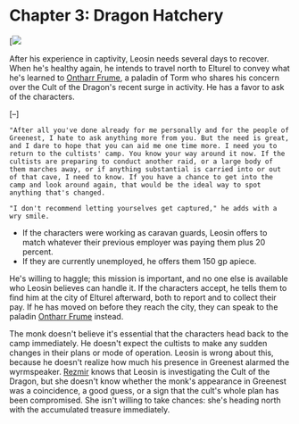 # Chapter 3: Dragon Hatchery

[![](https://5e.tools/img/adventure/HotDQ/016-tod-03-01.png)

After his experience in captivity, Leosin needs several days to recover. When he's healthy again, he intends to travel north to Elturel to convey what he's learned to [Ontharr Frume](https://5e.tools/bestiary.html#ontharr%20frume_hotdq), a paladin of Torm who shares his concern over the Cult of the Dragon's recent surge in activity. He has a favor to ask of the characters.

[–]

```ad-readout
"After all you've done already for me personally and for the people of Greenest, I hate to ask anything more from you. But the need is great, and I dare to hope that you can aid me one time more. I need you to return to the cultists' camp. You know your way around it now. If the cultists are preparing to conduct another raid, or a large body of them marches away, or if anything substantial is carried into or out of that cave, I need to know. If you have a chance to get into the camp and look around again, that would be the ideal way to spot anything that's changed.

"I don't recommend letting yourselves get captured," he adds with a wry smile.
```

- If the characters were working as caravan guards, Leosin offers to match whatever their previous employer was paying them plus 20 percent.
- If they are currently unemployed, he offers them 150 gp apiece. 

He's willing to haggle; this mission is important, and no one else is available who Leosin believes can handle it. If the characters accept, he tells them to find him at the city of Elturel afterward, both to report and to collect their pay. If he has moved on before they reach the city, they can speak to the paladin [Ontharr Frume](https://5e.tools/bestiary.html#ontharr%20frume_hotdq) instead.

The monk doesn't believe it's essential that the characters head back to the camp immediately. He doesn't expect the cultists to make any sudden changes in their plans or mode of operation. Leosin is wrong about this, because he doesn't realize how much his presence in Greenest alarmed the wyrmspeaker. [Rezmir](https://5e.tools/bestiary.html#rezmir_hotdq) knows that Leosin is investigating the Cult of the Dragon, but she doesn't know whether the monk's appearance in Greenest was a coincidence, a good guess, or a sign that the cult's whole plan has been compromised. She isn't willing to take chances: she's heading north with the accumulated treasure immediately.